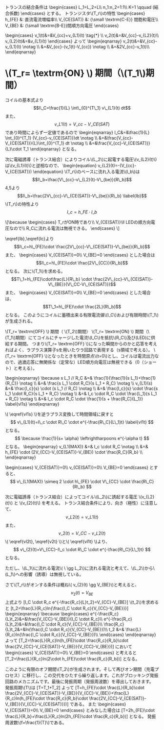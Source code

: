 トランスの結合条件は
\begin{cases}
L\_1=L\_2=L\\\\
n\_1:n\_2=1:1\\\\
K=1 \qquad (結合係数)
\end{cases}
とする。
トランジスタ\\(T\_r\\)の特性
\begin{cases}
h\_{FE} &: 直流電流増幅率\\\\
V\_{CE(SAT)} &: {\small \textrm{C-E}} 間飽和電圧\\\\
V\_{BE} &: {\small \textrm{B-E}}間順方向電圧
\end{cases}

\begin{cases}
v\_1(t)&=&V\_{cc}+v\_{L1}(t) \tag{*} \\\\
v\_2(t)&=&V\_{cc}-v\_{L2}(t)\\\\
v\_{L2}(t)&=&v\_{L1}(t)
\end{cases}
よって
\begin{eqnarray}
v\_2(t)&=&V\_{cc}-v\_{L1}(t) \notag \\\\
&=&V\_{cc}-(v\_1(t)-V\_{cc}) \notag \\\\
&=&2V\_{cc}-v\_1(t)\\\\
\end{eqnarray}

# \\(T\_r= \textrm{ON} \\)  期間（\\(T\_1\\)期間）
コイルの基本式より
$$I\_C=\frac{1}{L} \int\_{0}^{T\_1} v\_{L1}(t) dt$$
また、
$$v\_{L1}(t)=V\_{cc}-V\_{CE(SAT)}$$
であり時間によらず一定値であるので
\begin{eqnarray}
I\_C&=&\frac{1}{L} \int\_{0}^{T\_1} (V\_{cc}-v\_{CE(SAT)})dt \notag \\\\
&=&\frac{V\_{cc}-V\_{CE(SAT)}}{L}\int\_{0}^{T\_1} dt \notag \\\\
&=&\frac{V\_{cc}-V\_{CE(SAT)}}{L}\cdot T\_1
\end{eqnarray}
となる。

次に電磁誘導（トランス結合）によりコイル\\(L\_2\\)に起電する電圧\\(v\_{L2}(t)\\)は\\(v\_{L1}(t)\\)と逆相なので、
\begin{equation}
v\_{L2}(t)=-(V\_{cc}-V\_{CE(SAT)})
\end{equation}
\\(T\_r\\)のベースに流れ入る電流\\(I\_b\\)は
$$I\_b=\frac{V\_{cc}-v\_{L2}(t)-V\_{be}}{R\_b}$$
4,5より
$$I\_b=\frac{2V\_{cc}-V\_{CE(SAT)}-V\_{be}}{R\_b} \label{Ib}$$
\\(T\_r\\)の特性より
$$I\_c=h\_{FE}\cdot I\_b \label{Ic}$$

\\[\because \begin{cases}
T\_rがON時であり\\\\
V\_{CE(SAT)}\ll LEDの順方向電圧なので\\\\
R\_Cに流れる電流は無視できる。
\end{cases} \\]

\eqref{Ib},\eqref{Ic}より
$$I\_c=h\_{FE}\cdot \frac{2V\_{cc}-V\_{CE(SAT)}-V\_{be}}{R\_b}$$
また、
\begin{cases}
V\_{CE(SAT)}=0\\\\
V\_{BE}=0
\end{cases}
とした場合は
$$I\_c=h\_{FE}\cdot \frac{2V\_{CC}}{R\_b}$$
となる。
次に\\(T\_1\\)を求める。
$$T\_1=h\_{FE}\cdot\frac{L}{R\_b} \cdot \frac{2V\_{cc}-V\_{CE(SAT)}-V\_{BE}}{V\_CC-V\_{CE(SAT)}}$$
また、
\begin{cases}
V\_{CE(SAT)}=0\\\\
V\_{BE}=0
\end{cases}
とした場合は、
$$T\_1=h\_{FE}\cdot \frac{2L}{R\_b}$$
となる。
このようにコイルに蓄積出来る有限電流値\\(I\_C\\)および有限時間\\(T\_1\\)が生成される。

\\(T\_r= \textrm{OFF} \\)  期間（ \\(T\_2\\)期間）
\\(T\_r= \textrm{ON} \\)  期間（\\(T\_1\\)期間）にてコイルにチャージした電流\\(I\_C\\)を抵抗\\(R\_C\\)及び(LED)に供給する期間。
つまり\\(T\_r= \textrm{OFF} \\)になった瞬間からのかと応答を考えればよく、ラプラス演算子sを用いたウラ回路で表現する（s領域で考える）。
\\(T\_r= \textrm{OFF} \\)となったときを時間原点\\(t=0\\)とし、コイルは電流出力なので、過渡応答に無関係な（定常な）LED順方向電圧は無視できる（0（ショート）と考える）。

\begin{eqnarray}
\because s L\_1 // R\_C &=& \frac{1}{\frac{1}{s L\_1}+\frac{1}{R\_C}} \notag \\\\
&=& \frac{s L\_1 \cdot R\_C}{s L\_1 + R\_C} \notag \\\\
v\_{L1}(s) &=& \frac{I\_c}{s} \cdot (s L\_1 // R\_C) \notag \\\\
&=& \frac{I\_c}{s} \cdot \frac{s L\_1 \cdot R\_C}{s L\_1 + R\_C} \notag \\\\
&=& I\_c \cdot R\_C \cdot \frac{L\_1}{s L\_1 + R\_C} \notag \\\\
&=& I\_c \cdot R\_C \cdot \frac{1}{s + \frac{R\_C}{L\_1}} \label{vl1s}
\end{eqnarray}

\\( \eqref{vl1s} \\)を逆ラプラス変換して時間領域に戻すと
$$ v\_{L1}(t)=I\_c \cdot R\_C \cdot e^{-\frac{R\_C}{L\_1}t} \label{vl1t} $$
となる。
$$ \because \frac{1}{s+ \alpha} \leftrightharpoons e^{-\alpha t} $$
となる。
\begin{eqnarray}
v\_{L1(MAX)} &=& I\_c \cdot R\_C \notag \\\\
&=& h\_{FE} \cdot (2V\_{CC}-V\_{CE(SAT)}-V\_{BE}) \cdot \frac{R\_C}{R\_b} \\\\
\end{eqnarray}

\begin{cases}
V\_{CE(SAT)}=0\\\\
v\_{CE(SAT)}=0\\\\
V\_{BE}=0
\end{cases}
とすると、
$$ v\_{L1(MAX)} \simeq 2 \cdot h\_{FE} \cdot V\_{CC} \cdot \frac{R\_C}{R\_b} $$

次に電磁誘導（トランス結合）によってコイル\\(L\_2\\)に誘起する電圧 \\(v\_{L2}(t)\\) と \\(v\_{2}(t)\\) を考える。
トランス結合条件により、向き（極性）に注意して、
$$ v\_{L2}(t)=v\_{L1}(t) \label{vl2t} $$
また、
$$ v\_{2}(t)=V\_{CC}-v\_{L2}(t) \label{v2t} $$
\\( \eqref{vl2t}, \eqref{v2t} \\)と\\( \eqref{vl1t} \\)より、
$$ v\_{2}(t)=V\_{CC}-I\_c \cdot R\_C \cdot e^{-\frac{R\_C}{L\_1}t} $$
となる。

ただし、\\(L_1\\)に流れる電流\\( \ \gg L_2\\)に流れる電流と考えて、\\(L_2\\)から\\(L_1\\)への影響（誘導）は無視している。


さて\\(T_r\\)がオンする条件は概ね\\( v_{2}(t) \gg V_{BE}\\)と考えると、
$$ v_{2}(t) = V_{BE} $$
上式より
\[I_C \cdot R_c e^{-\frac{R_c}{L}t_2}=V_{CC}-V_{BE}\]
\\(t_2\\)を求めると
\[t_2=\frac{L}{R_c}ln\{\frac{I_C \cdot R_c}{V_{CC}-V_{BE}}\}\]
\begin{eqnarray} \because \begin{cases}
e^{-\frac{R_c}{L}t_2}&=&\frac{V_{CC}-V_{BE}}{I_C \cdot R_c}\\\\
e^{-\frac{R_c}{L}t_2}&=&\frac{I_C \cdot R_c}{V_{CC}-V_{BE}}\\\\
\frac{R_c}{L}t_2&=&ln(\frac{I_C \cdot R_c}{V_{CC}-V_{BE}})\\\\
t_2 &=& \frac{L}{R_c}ln(\frac{I_C \cdot R_c}{V_{CC}-V_{BE}})\\\\
 \end{cases} \end{eqnarray}
よって
\[T_2=\frac{L}{R_c}ln(h_{FE}\cdot \frac{R_c}{R_b}\cdot \frac{2V_{CC}-V_{CE(SAT)}-V_{BE}}{V_{CC}-V_{BE}})\]
において
\begin{cases}
V_{CE(SAT)}=0\\\\
V_{BE}=0
\end{cases}
と考えると
\[T_2=\frac{L}{R_c}ln(2\cdot h_{FE}\cdot \frac{R_c}{R_b})\]
となる。


このように有限のオフ期間\\(T_2\\)が生成されます。そして再びオン期間（充電プロセス）に移行し、この交代をひたすら繰り返します。これがブロッキング発振回路のメカニズムです。最後に発振周期（発振周波数）を導出しておきます。
発振周期\\(T\\)は
\[T=T_1+T_2\]
よって
\[T=h_{FE}\cdot \frac{L}{R_b}\cdot \frac{2V_{CC}-V_{CE(SAT)}-V_{BE}}{V_{CC}-V_{BE}}+\frac{L}{R_c}ln(h_{FE}\cdot \frac{R_c}{R_b}\cdot \frac{2V_{CC}-V_{CE(SAT)}-V_{BE}}{V_{CC}-V_{CE(SAT)}})\]
である。
また
\begin{cases}
V_{CE(SAT)}=0\\\\
V_{BE}=0
\end{cases}
とみなした場合は
\[T=2h_{FE}\cdot \frac{L}{R_b}+\frac{L}{R_c}ln(2h_{FE}\cdot \frac{R_c}{R_b})\]
となる。
発振周波数\\(f=\frac{1}{T}\\)である。